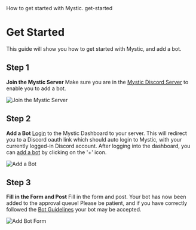 <title>Get Started</title>
<description>How to get started with Mystic.</description>
<url>get-started</url>

# Get Started
This guide will show you how to get started with Mystic, and add a bot.

## Step 1
**Join the Mystic Server**
Make sure you are in the [Mystic Discord Server](/server) to enable you to add a bot.

![Join the Mystic Server](assets/docs/img/get-started/join-the-server.png)

## Step 2
**Add a Bot**
[Login]([https://dbots.co/login) to the Mystic Dashboard to your server.
This will redirect you to a Discord oauth link which should auto login to Mystic, with your currently logged-in Discord account.
After logging into the dashboard, you can [add a bot](/dashboard/bots/new) by clicking on the '+' icon.

![Add a Bot](assets/docs/img/get-started/add-a-bot.png)

## Step 3
**Fill in the Form and Post**
Fill in the form and post.
Your bot has now been added to the approval queue!
Please be patient, and if you have correctly followed the [Bot Guidelines](/docs/guidelines) your bot may be accepted.

![Add Bot Form](assets/docs/img/get-started/add-bot-form.png)